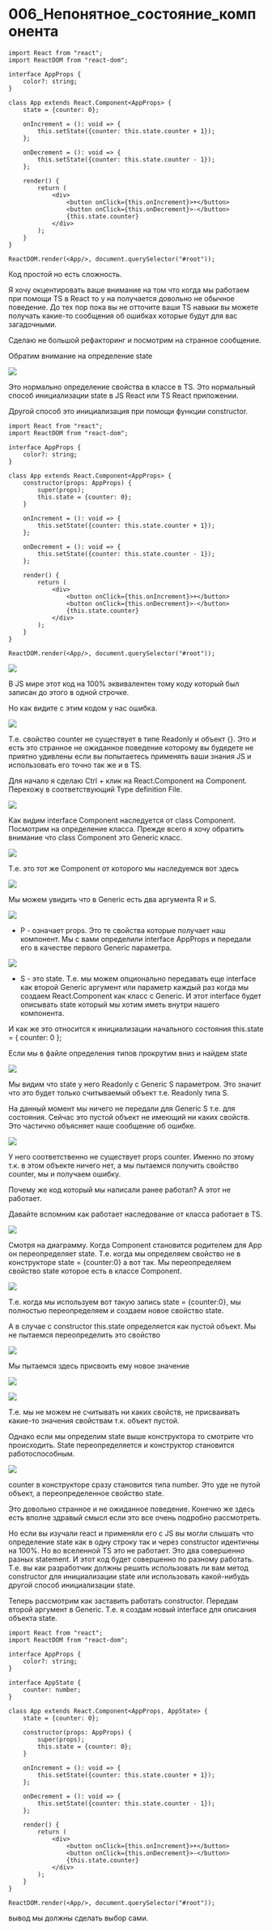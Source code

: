 # 006_Непонятное_состояние_компонента

```tsx
import React from "react";
import ReactDOM from "react-dom";

interface AppProps {
    color?: string;
}

class App extends React.Component<AppProps> {
    state = {counter: 0};

    onIncrement = (): void => {
        this.setState({counter: this.state.counter + 1});
    };

    onDecrement = (): void => {
        this.setState({counter: this.state.counter - 1});
    };

    render() {
        return (
            <div>
                <button onClick={this.onIncrement}>+</button>
                <button onClick={this.onDecrement}>-</button>
                {this.state.counter}
            </div>
        );
    }
}

ReactDOM.render(<App/>, document.querySelector("#root"));

```

Код простой но есть сложность.

Я хочу окцентировать ваше внимание на том что когда мы работаем при помощи TS в React то у на получается довольно не
обычное поведение. До тех пор пока вы не отточите ваши TS навыки вы можете получать какие-то сообщения об ошибках
которые будут для вас загадочными.

Сделаю не большой рефакторинг и посмотрим на странное сообщение.

Обратим внимание на определение state

![](img/001.jpg)

Это нормально определение свойства в классе в TS. Это нормальный способ инициализации state в JS React или TS React
приложении.

Другой способ это инициализация при помощи функции constructor.

```tsx
import React from "react";
import ReactDOM from "react-dom";

interface AppProps {
    color?: string;
}

class App extends React.Component<AppProps> {
    constructor(props: AppProps) {
        super(props);
        this.state = {counter: 0};
    }

    onIncrement = (): void => {
        this.setState({counter: this.state.counter + 1});
    };

    onDecrement = (): void => {
        this.setState({counter: this.state.counter - 1});
    };

    render() {
        return (
            <div>
                <button onClick={this.onIncrement}>+</button>
                <button onClick={this.onDecrement}>-</button>
                {this.state.counter}
            </div>
        );
    }
}

ReactDOM.render(<App/>, document.querySelector("#root"));

```

![](img/002.jpg)

В JS мире этот код на 100% эквивалентен тому коду который был записан до этого в одной строчке.

Но как видите с этим кодом у нас ошибка.

![](img/003.jpg)

Т.е. свойство counter не существует в типе Readonly и объект {}. Это и есть это странное не ожиданное поведение которому
вы будедете не приятно удивлены если вы попытаетесь применять ваши знания JS и использовать его точно так же и в TS.

Для начало я сделаю Ctrl + клик на React.Component на Component. Перехожу в соответствующий Type definition File.

![](img/004.jpg)

Как видим interface Component наследуется от class Component. Посмотрим на определение класса. Прежде всего я хочу
обратить внимание что class Component это Generic класс.

![](img/005.jpg)

Т.е. это тот же Component от которого мы наследуемся вот здесь

![](img/006.jpg)

Мы можем увидить что в Generic есть два аргумента R и S.

![](img/007.jpg)

- P - означает props. Это те свойства которые получает наш компонент. Мы с вами определили interface AppProps и передали
  его в качестве первого Generic параметра.

![](img/008.jpg)

- S - это state. Т.е. мы можем опционально передавать еще interface как второй Generic аргумент или параметр каждый раз
  когда мы создаем React.Component как класс с Generic. И этот interface будет описывать state который мы хотим иметь
  внутри нашего компонента.

И как же это относится к инициализации начального состояния this.state = { counter: 0 };

Если мы в файле определения типов прокрутим вниз и найдем state

![](img/009.jpg)

Мы видим что state у него Readonly с Generic S параметром. Это значит что это будет только считываемый объект т.е.
Readonly типа S.

На данный момент мы ничего не передали для Generic S т.е. для состояния. Сейчас это пустой объект не имеющий ни каких
свойств. Это частично объясняет наше сообщение об ошибке.

![](img/010.jpg)

У него соответственно не существует props counter. Именно по этому т.к. в этом объекте ничего нет, а мы пытаемся
получить свойство counter, мы и получаем ошибку.

Почему же код который мы написали ранее работал? А этот не работает.

Давайте вспомним как работает наследование от класса работает в TS.

![](img/011.jpg)

Смотря на диаграмму. Когда Component становится родителем для App он переопределяет state. Т.е. когда мы определяем
свойство не в конструкторе state = {counter:0} а вот так. Мы переопределяем свойство state которое есть в классе
Component.

![](img/012.jpg)

Т.е. когда мы используем вот такую запись state = {counter:0}, мы полностью переопределяем и создаем новое свойство
state.

А в случае с constructor this.state определяется как пустой объект. Мы не пытаемся переопределить это свойство

![](img/013.jpg)

Мы пытаемся здесь присвоить ему новое значение

![](img/014.jpg)

![](img/015.jpg)

Т.е. мы не можем не считывать ни каких свойств, не присваивать какие-то значения свойствам т.к. объект пустой.

Однако если мы определим state выше конструктора то смотрите что происходить. State переопределяется и конструктор
становится работоспособным.

![](img/016.jpg)

counter в конструкторе сразу становится типа number. Это уде не путой объект, а переопределенное свойство state.

Это довольно странное и не ожиданное поведение. Конечно же здесь есть вполне здравый смысл если это все очень подробно
рассмотреть.

Но если вы изучали react и применяли его с JS вы могли слышать что определение state как в одну строку так и через
constructor идентичны на 100%. Но во вселенной TS это не работает. Это два совершенно разных statement. И этот код будет
совершенно по разному работать. Т.е. вы как разработчик должны решить использовать ли вам метод constructor для
инициализации state или использовать какой-нибудь другой способ инициализации state.

Теперь рассмотрим как заставить работать constructor. Передам второй аргумент в Generic. Т.е. я создам новый interface
для описания объекта state.

```tsx
import React from "react";
import ReactDOM from "react-dom";

interface AppProps {
    color?: string;
}

interface AppState {
    counter: number;
}

class App extends React.Component<AppProps, AppState> {
    state = {counter: 0};

    constructor(props: AppProps) {
        super(props);
        this.state = {counter: 0};
    }

    onIncrement = (): void => {
        this.setState({counter: this.state.counter + 1});
    };

    onDecrement = (): void => {
        this.setState({counter: this.state.counter - 1});
    };

    render() {
        return (
            <div>
                <button onClick={this.onIncrement}>+</button>
                <button onClick={this.onDecrement}>-</button>
                {this.state.counter}
            </div>
        );
    }
}

ReactDOM.render(<App/>, document.querySelector("#root"));

```

вывод мы должны сделать выбор сами.



